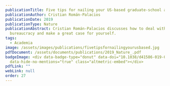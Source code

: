 ```yaml
---
publicationTitle: Five tips for nailing your US-based graduate-school applications
publicationAuthor: Cristian Román-Palacios
publicationDate: 2019
publicationType: Nature
publicationAbstract: Cristian Román-Palacios discusses how to deal with the
  bureaucracy and make a great case for yourself.
tags:
  - Academia
image: /assets/images/publications/fivetipsfornailingyourusbased.jpg
pdfDocument: /assets/documents/publications/2019_Nature_.pdf
badgeImage: <div data-badge-type="donut" data-doi="10.1038/d41586-019-00845-z"
  data-hide-no-mentions="true" class="altmetric-embed"></div>
pdfLink: ""
webLink: null
order: 27
---
```

